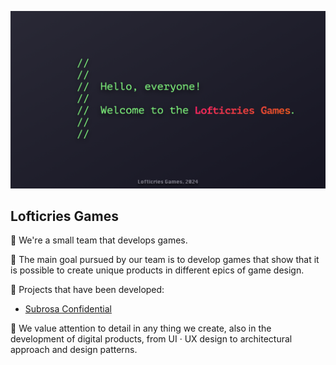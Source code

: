 ![image alt](/images/Greetings.png)

## Lofticries Games

👋 We're a small team that develops games.

🎯 The main goal pursued by our team is to develop games that show that it is possible to create unique products in different epics of game design.

👔 Projects that have been developed:
- [Subrosa Confidential](https://github.com/Lofticries-Games/SubrosaKit)
  
🌃 We value attention to detail in any thing we create, also in the development of digital products, from UI · UX design to architectural approach and design patterns.

<!--
📺 You can follow us on TG, IG, as well as on the X. // add links after creating publics, add pictures
-->
